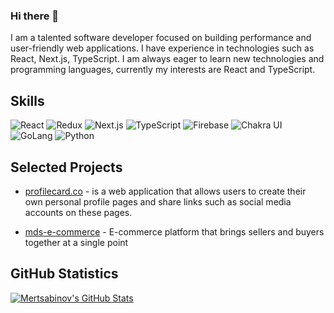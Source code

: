 ### Hi there 👋

I am a talented software developer focused on building performance and user-friendly web applications. I have experience in technologies such as React, Next.js, TypeScript. I am always eager to learn new technologies and programming languages, currently my interests are React and TypeScript.

## Skills
![React](https://img.shields.io/badge/-React-61DAFB?style=flat-square)
![Redux](https://img.shields.io/badge/-Redux-764ABC?style=flat-square)
![Next.js](https://img.shields.io/badge/-Next.js-000000?style=flat-square)
![TypeScript](https://img.shields.io/badge/-TypeScript-007ACC?style=flat-square)
![Firebase](https://img.shields.io/badge/-Firebase-FFCA28?style=flat-square)
![Chakra UI](https://img.shields.io/badge/-Chakra%20UI-000?style=flat-square)
![GoLang](https://img.shields.io/badge/-GoLang-00ADD8?style=flat-square)
![Python](https://img.shields.io/badge/-Python-3776AB?style=flat-square)



## Selected Projects
- [profilecard.co](http://profilecard.co/) - is a web application that allows users to create their own personal profile pages and share links such as social media accounts on these pages.

- [mds-e-commerce](https://github.com/mertsabinov/mds-e-commerce) - E-commerce platform that brings sellers and buyers together at a single point




## GitHub Statistics
[![Mertsabinov's GitHub Stats](https://github-readme-stats.vercel.app/api?username=mertsabinov&show_icons=true&theme=github_dark&hide=contribs)](https://github.com/mertsabinov)

